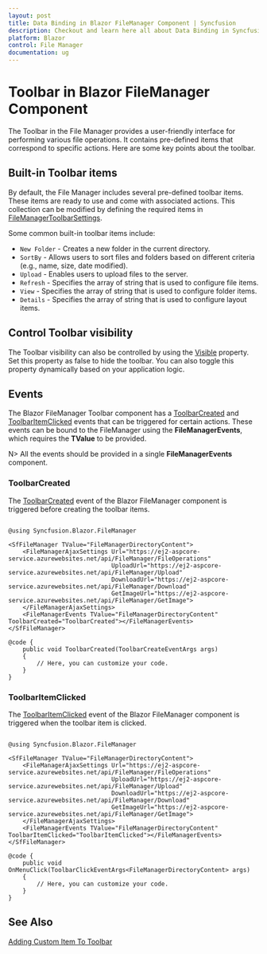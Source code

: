 ```yaml
---
layout: post
title: Data Binding in Blazor FileManager Component | Syncfusion
description: Checkout and learn here all about Data Binding in Syncfusion Blazor FileManager component and much more.
platform: Blazor
control: File Manager
documentation: ug
---
```


# Toolbar in Blazor FileManager Component

The Toolbar in the File Manager provides a user-friendly interface for performing various file operations. It contains pre-defined items that correspond to specific actions. Here are some key points about the toolbar.

## Built-in Toolbar items

By default, the File Manager includes several pre-defined toolbar items. These items are ready to use and come with associated actions. This collection can be modified by defining the required items in [FileManagerToolbarSettings](https://help.syncfusion.com/cr/blazor/Syncfusion.Blazor.FileManager.FileManagerToolbarSettings.html).

Some common built-in toolbar items include:

* `New Folder` - Creates a new folder in the current directory.
* `SortBy` - Allows users to sort files and folders based on different criteria (e.g., name, size, date modified).
* `Upload` - Enables users to upload files to the server.
* `Refresh` - Specifies the array of string that is used to configure file items.
* `View` - Specifies the array of string that is used to configure folder items.
* `Details` - Specifies the array of string that is used to configure layout items.

## Control Toolbar visibility

The Toolbar visibility can also be controlled by using the [Visible](https://help.syncfusion.com/cr/blazor/Syncfusion.Blazor.FileManager.FileManagerToolbarSettings.html#Syncfusion_Blazor_FileManager_FileManagerToolbarSettings_Visible) property. Set this property as false to hide the toolbar. You can also toggle this property dynamically based on your application logic.

## Events

The Blazor FileManager Toolbar component has a [ToolbarCreated](https://help.syncfusion.com/cr/blazor/Syncfusion.Blazor.FileManager.FileManagerEvents-1.html#Syncfusion_Blazor_FileManager_FileManagerEvents_1_ToolbarCreated) and [ToolbarItemClicked](https://help.syncfusion.com/cr/blazor/Syncfusion.Blazor.FileManager.FileManagerEvents-1.html#Syncfusion_Blazor_FileManager_FileManagerEvents_1_ToolbarItemClicked) events that can be triggered for certain actions. These events can be bound to the FileManager using the **FileManagerEvents**, which requires the **TValue** to be provided.

N> All the events should be provided in a single **FileManagerEvents** component.

### ToolbarCreated

The [ToolbarCreated](https://help.syncfusion.com/cr/blazor/Syncfusion.Blazor.FileManager.FileManagerEvents-1.html#Syncfusion_Blazor_FileManager_FileManagerEvents_1_ToolbarCreated) event of the Blazor FileManager component is triggered before creating the toolbar items.

```cshtml

@using Syncfusion.Blazor.FileManager

<SfFileManager TValue="FileManagerDirectoryContent">
    <FileManagerAjaxSettings Url="https://ej2-aspcore-service.azurewebsites.net/api/FileManager/FileOperations"
                             UploadUrl="https://ej2-aspcore-service.azurewebsites.net/api/FileManager/Upload"
                             DownloadUrl="https://ej2-aspcore-service.azurewebsites.net/api/FileManager/Download"
                             GetImageUrl="https://ej2-aspcore-service.azurewebsites.net/api/FileManager/GetImage">
    </FileManagerAjaxSettings>
    <FileManagerEvents TValue="FileManagerDirectoryContent" ToolbarCreated="ToolbarCreated"></FileManagerEvents>
</SfFileManager>

@code {
    public void ToolbarCreated(ToolbarCreateEventArgs args)
    {
        // Here, you can customize your code.
    }
}

```

### ToolbarItemClicked

The [ToolbarItemClicked](https://help.syncfusion.com/cr/blazor/Syncfusion.Blazor.FileManager.FileManagerEvents-1.html#Syncfusion_Blazor_FileManager_FileManagerEvents_1_ToolbarItemClicked) event of the Blazor FileManager component is triggered when the toolbar item is clicked.

```cshtml

@using Syncfusion.Blazor.FileManager

<SfFileManager TValue="FileManagerDirectoryContent">
    <FileManagerAjaxSettings Url="https://ej2-aspcore-service.azurewebsites.net/api/FileManager/FileOperations"
                             UploadUrl="https://ej2-aspcore-service.azurewebsites.net/api/FileManager/Upload"
                             DownloadUrl="https://ej2-aspcore-service.azurewebsites.net/api/FileManager/Download"
                             GetImageUrl="https://ej2-aspcore-service.azurewebsites.net/api/FileManager/GetImage">
    </FileManagerAjaxSettings>
    <FileManagerEvents TValue="FileManagerDirectoryContent" ToolbarItemClicked="ToolbarItemClicked"></FileManagerEvents>
</SfFileManager>

@code {
    public void OnMenuClick(ToolbarClickEventArgs<FileManagerDirectoryContent> args)
    {
        // Here, you can customize your code.
    }
}

```

## See Also

[Adding Custom Item To Toolbar](https://blazor.syncfusion.com/documentation/file-manager/how-to/add-custom-tool-bar)
